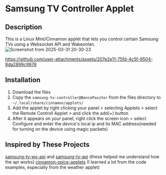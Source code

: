 # Samsung TV Controller Applet
## Description
This is a Linux Mint/Cinnamon applet that lets you control certain Samsung TVs using a Websocket API and Wakeonlan.
![Screenshot from 2025-03-31 20-30-23](https://github.com/user-attachments/assets/30d82d11-3957-46ba-8876-d1b22ae0d9b8)


https://github.com/user-attachments/assets/207e2e11-75fd-4c5f-9504-8da2899c9976


## Installation
1. Download the files
2. Copy the `samsung-tv-controller@BencePasztor` from the files directory to `~/.local/share/cinnamon/applets/`
3. Add the applet by right clicking your panel > selecting Applets > select the Remote Controll Applet > and click the add(+) button
4. After it appears on your panel, right click the screen icon > select Configure and enter the device's local ip and its MAC address(needed for turning on the device using magic packets)
## Inspired by These Projects
[samsung-tv-ws-api](https://github.com/xchwarze/samsung-tv-ws-api "samsung-tv-ws-api") and [samsung-tv-api](http://https://github.com/marysieek/samsung-tv-api "samsung-tv-api") (these helped me understand how the api works)
[cinnamon-spice-applets](https://github.com/linuxmint/cinnamon-spices-appletshttp:// "cinnamon-spice-applets") (I learned a lot from the code examples, especially from the weather applet)
